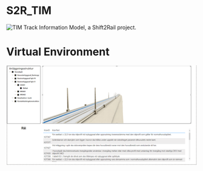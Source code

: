 # S2R_TIM

<img src="https://www.cooperationtool.eu/projects/images/projects/rmmwt4lcynx.jpg"
     alt="TIM"
     style="width: 200px" />
Track Information Model, a Shift2Rail project.


# Virtual Environment
<img src="Virtual Environment/TIM_VE_1.png"
     alt="TIM"
     style="width: 800px" />
